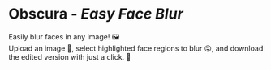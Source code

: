 # Obscura - *Easy Face Blur*

Easily blur faces in any image! 🖼️ \
Upload an image 📸, select highlighted face regions to blur 😜, and download the edited version with just a click. 📲
